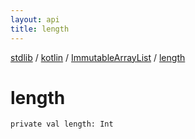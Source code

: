 ```yaml
---
layout: api
title: length
---
```

[stdlib](../../index.html) / [kotlin](../index.html) / [ImmutableArrayList](index.html) / [length](length.html)

# length

```
private val length: Int
```
